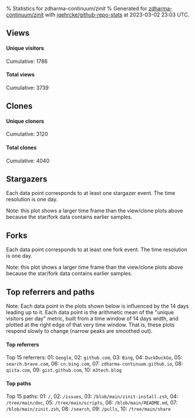 % Statistics for zdharma-continuum/zinit
% Generated for [zdharma-continuum/zinit](https://github.com/zdharma-continuum/zinit) with [jgehrcke/github-repo-stats](https://github.com/jgehrcke/github-repo-stats) at 2023-03-02 23:03 UTC.


## Views

#### Unique visitors
<div id="chart_views_unique" class="full-width-chart"></div>

Cumulative: 1786

#### Total views
<div id="chart_views_total" class="full-width-chart"></div>

Cumulative: 3739

<div class="pagebreak-for-print"> </div>

## Clones

#### Unique cloners
<div id="chart_clones_unique" class="full-width-chart"></div>

Cumulative: 3120

#### Total clones
<div id="chart_clones_total" class="full-width-chart"></div>

Cumulative: 4040



<div class="pagebreak-for-print"> </div>



## Stargazers

Each data point corresponds to at least one stargazer event.
The time resolution is one day.

<div id="chart_stargazers" class="full-width-chart"></div>


Note: this plot shows a larger time frame than the view/clone plots above because the star/fork data contains earlier samples.



## Forks

Each data point corresponds to at least one fork event.
The time resolution is one day.

<div id="chart_forks" class="full-width-chart"></div>


Note: this plot shows a larger time frame than the view/clone plots above because the star/fork data contains earlier samples.



<div class="pagebreak-for-print"> </div>



## Top referrers and paths


Note: Each data point in the plots shown below is influenced by the 14 days
leading up to it. Each data point is the arithmetic mean of the "unique
visitors per day" metric, built from a time window of 14 days width, and
plotted at the right edge of that very time window. That is, these plots
respond slowly to change (narrow peaks are smoothed out).




#### Top referrers


<div id="chart_referrers_top_n_alltime" class="full-width-chart"></div>

Top 15 referrers: 01: `Google`, 02: `github.com`, 03: `Bing`, 04: `DuckDuckGo`, 05: `search.brave.com`, 06: `cn.bing.com`, 07: `zdharma-continuum.github.io`, 08: `qiita.com`, 09: `gist.github.com`, 10: `m3tech.blog`





#### Top paths


<div id="chart_paths_top_n_alltime" class="full-width-chart"></div>

Top 15 paths: 01: `/`, 02: `/issues`, 03: `/blob/main/zinit-install.zsh`, 04: `/tree/main/doc`, 05: `/tree/main/scripts`, 06: `/blob/main/README.md`, 07: `/blob/main/zinit.zsh`, 08: `/search`, 09: `/pulls`, 10: `/tree/main/share`


<script type="text/javascript">
    vegaEmbed('#chart_views_unique', {"$schema": "https://vega.github.io/schema/vega-lite/v4.17.0.json", "config": {"arc": {"fill": "#1b1e23"}, "area": {"fill": "#1b1e23"}, "axisBottom": {"domainColor": "#a9b4c4", "gridColor": "#a9b4c4", "labelColor": "#1b1e23", "labelFont": "relative-mono-11-pitch-pro, Menlo, monospace", "tickColor": "#a9b4c4", "titleColor": "#1b1e23", "titleFont": "relative-mono-11-pitch-pro, Menlo, monospace"}, "axisLeft": {"domainColor": "#a9b4c4", "gridColor": "#a9b4c4", "labelColor": "#1b1e23", "labelFont": "relative-mono-11-pitch-pro, Menlo, monospace", "tickColor": "#a9b4c4", "titleColor": "#1b1e23", "titleFont": "relative-mono-11-pitch-pro, Menlo, monospace"}, "axisX": {"grid": false}, "axisY": {"grid": false, "labelBound": true}, "background": "#FFFFFF", "group": {"fill": "#FFFFFF"}, "header": {"fontWeight": 400, "labelFont": "relative-mono-11-pitch-pro, Menlo, monospace", "titleFont": "relative-mono-11-pitch-pro, Menlo, monospace"}, "legend": {"labelFont": "relative-mono-11-pitch-pro, Menlo, monospace", "symbolSize": 200, "symbolType": "circle", "titleFont": "relative-mono-11-pitch-pro, Menlo, monospace"}, "line": {"color": "#1b1e23", "stroke": "#1b1e23"}, "path": {"stroke": "#1b1e23"}, "point": {"color": "#1b1e23", "cursor": "pointer", "filled": true, "size": 20}, "range": {"category": ["#85a2f7", "#ea9755", "#7eb36a", "#f07071", "#bc85d9", "#e587b6", "#a9b4c4", "#d4c05e", "#64b9c4"]}, "style": {"bar": {"fill": "#1b1e23"}, "text": {"font": "relative-mono-11-pitch-pro, Menlo, monospace", "fontWeight": 400}}, "symbol": {"shape": "circle"}, "title": {"anchor": "start", "font": "relative-mono-11-pitch-pro, Menlo, monospace", "fontWeight": 400}, "trail": {"color": "#1b1e23", "stroke": "#1b1e23"}, "view": {"stroke": null}}, "data": {"name": "data-a8ecefd31994ad3146600a23b1aec96d"}, "datasets": {"data-a8ecefd31994ad3146600a23b1aec96d": [{"time": "2023-02-15T00:00:00+00:00", "views_total": 115, "views_unique": 60}, {"time": "2023-02-16T00:00:00+00:00", "views_total": 232, "views_unique": 126}, {"time": "2023-02-17T00:00:00+00:00", "views_total": 379, "views_unique": 131}, {"time": "2023-02-18T00:00:00+00:00", "views_total": 194, "views_unique": 102}, {"time": "2023-02-19T00:00:00+00:00", "views_total": 198, "views_unique": 87}, {"time": "2023-02-20T00:00:00+00:00", "views_total": 257, "views_unique": 126}, {"time": "2023-02-21T00:00:00+00:00", "views_total": 205, "views_unique": 121}, {"time": "2023-02-22T00:00:00+00:00", "views_total": 247, "views_unique": 134}, {"time": "2023-02-23T00:00:00+00:00", "views_total": 256, "views_unique": 121}, {"time": "2023-02-24T00:00:00+00:00", "views_total": 245, "views_unique": 118}, {"time": "2023-02-25T00:00:00+00:00", "views_total": 279, "views_unique": 92}, {"time": "2023-02-26T00:00:00+00:00", "views_total": 147, "views_unique": 81}, {"time": "2023-02-27T00:00:00+00:00", "views_total": 225, "views_unique": 122}, {"time": "2023-02-28T00:00:00+00:00", "views_total": 252, "views_unique": 134}, {"time": "2023-03-01T00:00:00+00:00", "views_total": 292, "views_unique": 123}, {"time": "2023-03-02T00:00:00+00:00", "views_total": 216, "views_unique": 108}]}, "encoding": {"tooltip": [{"field": "views_unique", "format": ".1f", "title": "views (u)", "type": "quantitative"}, {"field": "time", "format": "%B %e, %Y", "title": "date", "type": "temporal"}], "x": {"axis": {"labelAngle": 25}, "field": "time", "scale": {"domain": ["2023-02-15", "2023-03-02"]}, "timeUnit": "yearmonthdate", "title": "date", "type": "temporal"}, "y": {"axis": {}, "field": "views_unique", "scale": {"domain": [0, 147.4], "type": "linear", "zero": true}, "title": "unique views per day", "type": "quantitative"}}, "height": 200, "mark": {"point": true, "type": "line"}, "padding": 10, "width": "container"}, {"actions": false, "renderer": "svg"}).catch(console.error);
vegaEmbed('#chart_views_total', {"$schema": "https://vega.github.io/schema/vega-lite/v4.17.0.json", "config": {"arc": {"fill": "#1b1e23"}, "area": {"fill": "#1b1e23"}, "axisBottom": {"domainColor": "#a9b4c4", "gridColor": "#a9b4c4", "labelColor": "#1b1e23", "labelFont": "relative-mono-11-pitch-pro, Menlo, monospace", "tickColor": "#a9b4c4", "titleColor": "#1b1e23", "titleFont": "relative-mono-11-pitch-pro, Menlo, monospace"}, "axisLeft": {"domainColor": "#a9b4c4", "gridColor": "#a9b4c4", "labelColor": "#1b1e23", "labelFont": "relative-mono-11-pitch-pro, Menlo, monospace", "tickColor": "#a9b4c4", "titleColor": "#1b1e23", "titleFont": "relative-mono-11-pitch-pro, Menlo, monospace"}, "axisX": {"grid": false}, "axisY": {"grid": false, "labelBound": true}, "background": "#FFFFFF", "group": {"fill": "#FFFFFF"}, "header": {"fontWeight": 400, "labelFont": "relative-mono-11-pitch-pro, Menlo, monospace", "titleFont": "relative-mono-11-pitch-pro, Menlo, monospace"}, "legend": {"labelFont": "relative-mono-11-pitch-pro, Menlo, monospace", "symbolSize": 200, "symbolType": "circle", "titleFont": "relative-mono-11-pitch-pro, Menlo, monospace"}, "line": {"color": "#1b1e23", "stroke": "#1b1e23"}, "path": {"stroke": "#1b1e23"}, "point": {"color": "#1b1e23", "cursor": "pointer", "filled": true, "size": 20}, "range": {"category": ["#85a2f7", "#ea9755", "#7eb36a", "#f07071", "#bc85d9", "#e587b6", "#a9b4c4", "#d4c05e", "#64b9c4"]}, "style": {"bar": {"fill": "#1b1e23"}, "text": {"font": "relative-mono-11-pitch-pro, Menlo, monospace", "fontWeight": 400}}, "symbol": {"shape": "circle"}, "title": {"anchor": "start", "font": "relative-mono-11-pitch-pro, Menlo, monospace", "fontWeight": 400}, "trail": {"color": "#1b1e23", "stroke": "#1b1e23"}, "view": {"stroke": null}}, "data": {"name": "data-a8ecefd31994ad3146600a23b1aec96d"}, "datasets": {"data-a8ecefd31994ad3146600a23b1aec96d": [{"time": "2023-02-15T00:00:00+00:00", "views_total": 115, "views_unique": 60}, {"time": "2023-02-16T00:00:00+00:00", "views_total": 232, "views_unique": 126}, {"time": "2023-02-17T00:00:00+00:00", "views_total": 379, "views_unique": 131}, {"time": "2023-02-18T00:00:00+00:00", "views_total": 194, "views_unique": 102}, {"time": "2023-02-19T00:00:00+00:00", "views_total": 198, "views_unique": 87}, {"time": "2023-02-20T00:00:00+00:00", "views_total": 257, "views_unique": 126}, {"time": "2023-02-21T00:00:00+00:00", "views_total": 205, "views_unique": 121}, {"time": "2023-02-22T00:00:00+00:00", "views_total": 247, "views_unique": 134}, {"time": "2023-02-23T00:00:00+00:00", "views_total": 256, "views_unique": 121}, {"time": "2023-02-24T00:00:00+00:00", "views_total": 245, "views_unique": 118}, {"time": "2023-02-25T00:00:00+00:00", "views_total": 279, "views_unique": 92}, {"time": "2023-02-26T00:00:00+00:00", "views_total": 147, "views_unique": 81}, {"time": "2023-02-27T00:00:00+00:00", "views_total": 225, "views_unique": 122}, {"time": "2023-02-28T00:00:00+00:00", "views_total": 252, "views_unique": 134}, {"time": "2023-03-01T00:00:00+00:00", "views_total": 292, "views_unique": 123}, {"time": "2023-03-02T00:00:00+00:00", "views_total": 216, "views_unique": 108}]}, "encoding": {"tooltip": [{"field": "views_total", "format": ".1f", "title": "views (t)", "type": "quantitative"}, {"field": "time", "format": "%B %e, %Y", "title": "date", "type": "temporal"}], "x": {"axis": {"labelAngle": 25}, "field": "time", "scale": {"domain": ["2023-02-15", "2023-03-02"]}, "timeUnit": "yearmonthdate", "title": "date", "type": "temporal"}, "y": {"axis": {"values": [1, 10, 50, 100, 500, 1000, 5000, 10000]}, "field": "views_total", "scale": {"domain": [0, 416.90000000000003], "type": "symlog", "zero": true}, "title": "total views per day", "type": "quantitative"}}, "height": 200, "mark": {"point": true, "type": "line"}, "padding": 10, "width": "container"}, {"actions": false, "renderer": "svg"}).catch(console.error);
vegaEmbed('#chart_clones_unique', {"$schema": "https://vega.github.io/schema/vega-lite/v4.17.0.json", "config": {"arc": {"fill": "#1b1e23"}, "area": {"fill": "#1b1e23"}, "axisBottom": {"domainColor": "#a9b4c4", "gridColor": "#a9b4c4", "labelColor": "#1b1e23", "labelFont": "relative-mono-11-pitch-pro, Menlo, monospace", "tickColor": "#a9b4c4", "titleColor": "#1b1e23", "titleFont": "relative-mono-11-pitch-pro, Menlo, monospace"}, "axisLeft": {"domainColor": "#a9b4c4", "gridColor": "#a9b4c4", "labelColor": "#1b1e23", "labelFont": "relative-mono-11-pitch-pro, Menlo, monospace", "tickColor": "#a9b4c4", "titleColor": "#1b1e23", "titleFont": "relative-mono-11-pitch-pro, Menlo, monospace"}, "axisX": {"grid": false}, "axisY": {"grid": false, "labelBound": true}, "background": "#FFFFFF", "group": {"fill": "#FFFFFF"}, "header": {"fontWeight": 400, "labelFont": "relative-mono-11-pitch-pro, Menlo, monospace", "titleFont": "relative-mono-11-pitch-pro, Menlo, monospace"}, "legend": {"labelFont": "relative-mono-11-pitch-pro, Menlo, monospace", "symbolSize": 200, "symbolType": "circle", "titleFont": "relative-mono-11-pitch-pro, Menlo, monospace"}, "line": {"color": "#1b1e23", "stroke": "#1b1e23"}, "path": {"stroke": "#1b1e23"}, "point": {"color": "#1b1e23", "cursor": "pointer", "filled": true, "size": 20}, "range": {"category": ["#85a2f7", "#ea9755", "#7eb36a", "#f07071", "#bc85d9", "#e587b6", "#a9b4c4", "#d4c05e", "#64b9c4"]}, "style": {"bar": {"fill": "#1b1e23"}, "text": {"font": "relative-mono-11-pitch-pro, Menlo, monospace", "fontWeight": 400}}, "symbol": {"shape": "circle"}, "title": {"anchor": "start", "font": "relative-mono-11-pitch-pro, Menlo, monospace", "fontWeight": 400}, "trail": {"color": "#1b1e23", "stroke": "#1b1e23"}, "view": {"stroke": null}}, "data": {"name": "data-68a6728a3370a34645eee5c9de4f8ce3"}, "datasets": {"data-68a6728a3370a34645eee5c9de4f8ce3": [{"clones_total": 156, "clones_unique": 124, "time": "2023-02-15T00:00:00+00:00"}, {"clones_total": 235, "clones_unique": 191, "time": "2023-02-16T00:00:00+00:00"}, {"clones_total": 316, "clones_unique": 232, "time": "2023-02-17T00:00:00+00:00"}, {"clones_total": 255, "clones_unique": 190, "time": "2023-02-18T00:00:00+00:00"}, {"clones_total": 201, "clones_unique": 157, "time": "2023-02-19T00:00:00+00:00"}, {"clones_total": 324, "clones_unique": 217, "time": "2023-02-20T00:00:00+00:00"}, {"clones_total": 252, "clones_unique": 203, "time": "2023-02-21T00:00:00+00:00"}, {"clones_total": 304, "clones_unique": 238, "time": "2023-02-22T00:00:00+00:00"}, {"clones_total": 269, "clones_unique": 213, "time": "2023-02-23T00:00:00+00:00"}, {"clones_total": 242, "clones_unique": 194, "time": "2023-02-24T00:00:00+00:00"}, {"clones_total": 270, "clones_unique": 193, "time": "2023-02-25T00:00:00+00:00"}, {"clones_total": 220, "clones_unique": 148, "time": "2023-02-26T00:00:00+00:00"}, {"clones_total": 247, "clones_unique": 203, "time": "2023-02-27T00:00:00+00:00"}, {"clones_total": 231, "clones_unique": 198, "time": "2023-02-28T00:00:00+00:00"}, {"clones_total": 271, "clones_unique": 220, "time": "2023-03-01T00:00:00+00:00"}, {"clones_total": 247, "clones_unique": 199, "time": "2023-03-02T00:00:00+00:00"}]}, "encoding": {"tooltip": [{"field": "clones_unique", "format": ".1f", "title": "clones (u)", "type": "quantitative"}, {"field": "time", "format": "%B %e, %Y", "title": "date", "type": "temporal"}], "x": {"axis": {"labelAngle": 25}, "field": "time", "scale": {"domain": ["2023-02-15", "2023-03-02"]}, "timeUnit": "yearmonthdate", "title": "date", "type": "temporal"}, "y": {"axis": {"values": [1, 10, 50, 100, 500, 1000, 5000, 10000]}, "field": "clones_unique", "scale": {"domain": [0, 261.8], "type": "symlog", "zero": true}, "title": "unique clones per day", "type": "quantitative"}}, "height": 200, "mark": {"point": true, "type": "line"}, "padding": 10, "width": "container"}, {"actions": false, "renderer": "svg"}).catch(console.error);
vegaEmbed('#chart_clones_total', {"$schema": "https://vega.github.io/schema/vega-lite/v4.17.0.json", "config": {"arc": {"fill": "#1b1e23"}, "area": {"fill": "#1b1e23"}, "axisBottom": {"domainColor": "#a9b4c4", "gridColor": "#a9b4c4", "labelColor": "#1b1e23", "labelFont": "relative-mono-11-pitch-pro, Menlo, monospace", "tickColor": "#a9b4c4", "titleColor": "#1b1e23", "titleFont": "relative-mono-11-pitch-pro, Menlo, monospace"}, "axisLeft": {"domainColor": "#a9b4c4", "gridColor": "#a9b4c4", "labelColor": "#1b1e23", "labelFont": "relative-mono-11-pitch-pro, Menlo, monospace", "tickColor": "#a9b4c4", "titleColor": "#1b1e23", "titleFont": "relative-mono-11-pitch-pro, Menlo, monospace"}, "axisX": {"grid": false}, "axisY": {"grid": false, "labelBound": true}, "background": "#FFFFFF", "group": {"fill": "#FFFFFF"}, "header": {"fontWeight": 400, "labelFont": "relative-mono-11-pitch-pro, Menlo, monospace", "titleFont": "relative-mono-11-pitch-pro, Menlo, monospace"}, "legend": {"labelFont": "relative-mono-11-pitch-pro, Menlo, monospace", "symbolSize": 200, "symbolType": "circle", "titleFont": "relative-mono-11-pitch-pro, Menlo, monospace"}, "line": {"color": "#1b1e23", "stroke": "#1b1e23"}, "path": {"stroke": "#1b1e23"}, "point": {"color": "#1b1e23", "cursor": "pointer", "filled": true, "size": 20}, "range": {"category": ["#85a2f7", "#ea9755", "#7eb36a", "#f07071", "#bc85d9", "#e587b6", "#a9b4c4", "#d4c05e", "#64b9c4"]}, "style": {"bar": {"fill": "#1b1e23"}, "text": {"font": "relative-mono-11-pitch-pro, Menlo, monospace", "fontWeight": 400}}, "symbol": {"shape": "circle"}, "title": {"anchor": "start", "font": "relative-mono-11-pitch-pro, Menlo, monospace", "fontWeight": 400}, "trail": {"color": "#1b1e23", "stroke": "#1b1e23"}, "view": {"stroke": null}}, "data": {"name": "data-68a6728a3370a34645eee5c9de4f8ce3"}, "datasets": {"data-68a6728a3370a34645eee5c9de4f8ce3": [{"clones_total": 156, "clones_unique": 124, "time": "2023-02-15T00:00:00+00:00"}, {"clones_total": 235, "clones_unique": 191, "time": "2023-02-16T00:00:00+00:00"}, {"clones_total": 316, "clones_unique": 232, "time": "2023-02-17T00:00:00+00:00"}, {"clones_total": 255, "clones_unique": 190, "time": "2023-02-18T00:00:00+00:00"}, {"clones_total": 201, "clones_unique": 157, "time": "2023-02-19T00:00:00+00:00"}, {"clones_total": 324, "clones_unique": 217, "time": "2023-02-20T00:00:00+00:00"}, {"clones_total": 252, "clones_unique": 203, "time": "2023-02-21T00:00:00+00:00"}, {"clones_total": 304, "clones_unique": 238, "time": "2023-02-22T00:00:00+00:00"}, {"clones_total": 269, "clones_unique": 213, "time": "2023-02-23T00:00:00+00:00"}, {"clones_total": 242, "clones_unique": 194, "time": "2023-02-24T00:00:00+00:00"}, {"clones_total": 270, "clones_unique": 193, "time": "2023-02-25T00:00:00+00:00"}, {"clones_total": 220, "clones_unique": 148, "time": "2023-02-26T00:00:00+00:00"}, {"clones_total": 247, "clones_unique": 203, "time": "2023-02-27T00:00:00+00:00"}, {"clones_total": 231, "clones_unique": 198, "time": "2023-02-28T00:00:00+00:00"}, {"clones_total": 271, "clones_unique": 220, "time": "2023-03-01T00:00:00+00:00"}, {"clones_total": 247, "clones_unique": 199, "time": "2023-03-02T00:00:00+00:00"}]}, "encoding": {"tooltip": [{"field": "clones_total", "format": ".1f", "title": "clones (t)", "type": "quantitative"}, {"field": "time", "format": "%B %e, %Y", "title": "date", "type": "temporal"}], "x": {"axis": {"labelAngle": 25}, "field": "time", "scale": {"domain": ["2023-02-15", "2023-03-02"]}, "timeUnit": "yearmonthdate", "title": "date", "type": "temporal"}, "y": {"axis": {"values": [1, 10, 50, 100, 500, 1000, 5000, 10000]}, "field": "clones_total", "scale": {"domain": [0, 356.40000000000003], "type": "symlog", "zero": true}, "title": "total clones per day", "type": "quantitative"}}, "height": 200, "mark": {"point": true, "type": "line"}, "padding": 10, "width": "container"}, {"actions": false, "renderer": "svg"}).catch(console.error);
vegaEmbed('#chart_stargazers', {"$schema": "https://vega.github.io/schema/vega-lite/v4.17.0.json", "config": {"arc": {"fill": "#1b1e23"}, "area": {"fill": "#1b1e23"}, "axisBottom": {"domainColor": "#a9b4c4", "gridColor": "#a9b4c4", "labelColor": "#1b1e23", "labelFont": "relative-mono-11-pitch-pro, Menlo, monospace", "tickColor": "#a9b4c4", "titleColor": "#1b1e23", "titleFont": "relative-mono-11-pitch-pro, Menlo, monospace"}, "axisLeft": {"domainColor": "#a9b4c4", "gridColor": "#a9b4c4", "labelColor": "#1b1e23", "labelFont": "relative-mono-11-pitch-pro, Menlo, monospace", "tickColor": "#a9b4c4", "titleColor": "#1b1e23", "titleFont": "relative-mono-11-pitch-pro, Menlo, monospace"}, "axisX": {"grid": false}, "axisY": {"grid": false}, "background": "#FFFFFF", "group": {"fill": "#FFFFFF"}, "header": {"fontWeight": 400, "labelFont": "relative-mono-11-pitch-pro, Menlo, monospace", "titleFont": "relative-mono-11-pitch-pro, Menlo, monospace"}, "legend": {"labelFont": "relative-mono-11-pitch-pro, Menlo, monospace", "symbolSize": 200, "symbolType": "circle", "titleFont": "relative-mono-11-pitch-pro, Menlo, monospace"}, "line": {"color": "#1b1e23", "stroke": "#1b1e23"}, "path": {"stroke": "#1b1e23"}, "point": {"color": "#1b1e23", "cursor": "pointer", "filled": true, "size": 50}, "range": {"category": ["#85a2f7", "#ea9755", "#7eb36a", "#f07071", "#bc85d9", "#e587b6", "#a9b4c4", "#d4c05e", "#64b9c4"]}, "style": {"bar": {"fill": "#1b1e23"}, "text": {"font": "relative-mono-11-pitch-pro, Menlo, monospace", "fontWeight": 400}}, "symbol": {"shape": "circle"}, "title": {"anchor": "start", "font": "relative-mono-11-pitch-pro, Menlo, monospace", "fontWeight": 400}, "trail": {"color": "#1b1e23", "stroke": "#1b1e23"}, "view": {"stroke": null}}, "data": {"name": "data-9710f03718bcc48c9a1dd1e12486f4d4"}, "datasets": {"data-9710f03718bcc48c9a1dd1e12486f4d4": [{"stars_cumulative": 124, "time": "2021-10-30T00:00:00+00:00"}, {"stars_cumulative": 176, "time": "2021-11-03T21:00:00+00:00"}, {"stars_cumulative": 243, "time": "2021-11-08T18:00:00+00:00"}, {"stars_cumulative": 286, "time": "2021-11-13T15:00:00+00:00"}, {"stars_cumulative": 314, "time": "2021-11-18T12:00:00+00:00"}, {"stars_cumulative": 336, "time": "2021-11-23T09:00:00+00:00"}, {"stars_cumulative": 377, "time": "2021-11-28T06:00:00+00:00"}, {"stars_cumulative": 420, "time": "2021-12-03T03:00:00+00:00"}, {"stars_cumulative": 447, "time": "2021-12-08T00:00:00+00:00"}, {"stars_cumulative": 471, "time": "2021-12-12T21:00:00+00:00"}, {"stars_cumulative": 488, "time": "2021-12-17T18:00:00+00:00"}, {"stars_cumulative": 505, "time": "2021-12-22T15:00:00+00:00"}, {"stars_cumulative": 527, "time": "2021-12-27T12:00:00+00:00"}, {"stars_cumulative": 561, "time": "2022-01-01T09:00:00+00:00"}, {"stars_cumulative": 582, "time": "2022-01-06T06:00:00+00:00"}, {"stars_cumulative": 604, "time": "2022-01-11T03:00:00+00:00"}, {"stars_cumulative": 624, "time": "2022-01-16T00:00:00+00:00"}, {"stars_cumulative": 644, "time": "2022-01-20T21:00:00+00:00"}, {"stars_cumulative": 660, "time": "2022-01-25T18:00:00+00:00"}, {"stars_cumulative": 676, "time": "2022-01-30T15:00:00+00:00"}, {"stars_cumulative": 689, "time": "2022-02-04T12:00:00+00:00"}, {"stars_cumulative": 709, "time": "2022-02-09T09:00:00+00:00"}, {"stars_cumulative": 727, "time": "2022-02-14T06:00:00+00:00"}, {"stars_cumulative": 741, "time": "2022-02-19T03:00:00+00:00"}, {"stars_cumulative": 758, "time": "2022-02-24T00:00:00+00:00"}, {"stars_cumulative": 775, "time": "2022-02-28T21:00:00+00:00"}, {"stars_cumulative": 789, "time": "2022-03-05T18:00:00+00:00"}, {"stars_cumulative": 801, "time": "2022-03-10T15:00:00+00:00"}, {"stars_cumulative": 819, "time": "2022-03-15T12:00:00+00:00"}, {"stars_cumulative": 829, "time": "2022-03-20T09:00:00+00:00"}, {"stars_cumulative": 835, "time": "2022-03-25T06:00:00+00:00"}, {"stars_cumulative": 854, "time": "2022-03-30T03:00:00+00:00"}, {"stars_cumulative": 873, "time": "2022-04-04T00:00:00+00:00"}, {"stars_cumulative": 888, "time": "2022-04-08T21:00:00+00:00"}, {"stars_cumulative": 906, "time": "2022-04-13T18:00:00+00:00"}, {"stars_cumulative": 918, "time": "2022-04-18T15:00:00+00:00"}, {"stars_cumulative": 931, "time": "2022-04-23T12:00:00+00:00"}, {"stars_cumulative": 959, "time": "2022-04-28T09:00:00+00:00"}, {"stars_cumulative": 971, "time": "2022-05-03T06:00:00+00:00"}, {"stars_cumulative": 986, "time": "2022-05-08T03:00:00+00:00"}, {"stars_cumulative": 996, "time": "2022-05-13T00:00:00+00:00"}, {"stars_cumulative": 1016, "time": "2022-05-17T21:00:00+00:00"}, {"stars_cumulative": 1026, "time": "2022-05-22T18:00:00+00:00"}, {"stars_cumulative": 1040, "time": "2022-05-27T15:00:00+00:00"}, {"stars_cumulative": 1049, "time": "2022-06-01T12:00:00+00:00"}, {"stars_cumulative": 1060, "time": "2022-06-06T09:00:00+00:00"}, {"stars_cumulative": 1073, "time": "2022-06-11T06:00:00+00:00"}, {"stars_cumulative": 1083, "time": "2022-06-16T03:00:00+00:00"}, {"stars_cumulative": 1091, "time": "2022-06-21T00:00:00+00:00"}, {"stars_cumulative": 1112, "time": "2022-06-25T21:00:00+00:00"}, {"stars_cumulative": 1122, "time": "2022-06-30T18:00:00+00:00"}, {"stars_cumulative": 1137, "time": "2022-07-05T15:00:00+00:00"}, {"stars_cumulative": 1149, "time": "2022-07-10T12:00:00+00:00"}, {"stars_cumulative": 1161, "time": "2022-07-15T09:00:00+00:00"}, {"stars_cumulative": 1173, "time": "2022-07-20T06:00:00+00:00"}, {"stars_cumulative": 1190, "time": "2022-07-25T03:00:00+00:00"}, {"stars_cumulative": 1199, "time": "2022-07-30T00:00:00+00:00"}, {"stars_cumulative": 1206, "time": "2022-08-03T21:00:00+00:00"}, {"stars_cumulative": 1223, "time": "2022-08-08T18:00:00+00:00"}, {"stars_cumulative": 1231, "time": "2022-08-13T15:00:00+00:00"}, {"stars_cumulative": 1239, "time": "2022-08-18T12:00:00+00:00"}, {"stars_cumulative": 1248, "time": "2022-08-23T09:00:00+00:00"}, {"stars_cumulative": 1265, "time": "2022-08-28T06:00:00+00:00"}, {"stars_cumulative": 1277, "time": "2022-09-02T03:00:00+00:00"}, {"stars_cumulative": 1286, "time": "2022-09-07T00:00:00+00:00"}, {"stars_cumulative": 1291, "time": "2022-09-11T21:00:00+00:00"}, {"stars_cumulative": 1306, "time": "2022-09-16T18:00:00+00:00"}, {"stars_cumulative": 1315, "time": "2022-09-21T15:00:00+00:00"}, {"stars_cumulative": 1332, "time": "2022-09-26T12:00:00+00:00"}, {"stars_cumulative": 1340, "time": "2022-10-01T09:00:00+00:00"}, {"stars_cumulative": 1348, "time": "2022-10-06T06:00:00+00:00"}, {"stars_cumulative": 1361, "time": "2022-10-11T03:00:00+00:00"}, {"stars_cumulative": 1374, "time": "2022-10-16T00:00:00+00:00"}, {"stars_cumulative": 1380, "time": "2022-10-20T21:00:00+00:00"}, {"stars_cumulative": 1389, "time": "2022-10-25T18:00:00+00:00"}, {"stars_cumulative": 1400, "time": "2022-10-30T15:00:00+00:00"}, {"stars_cumulative": 1419, "time": "2022-11-04T12:00:00+00:00"}, {"stars_cumulative": 1435, "time": "2022-11-09T09:00:00+00:00"}, {"stars_cumulative": 1447, "time": "2022-11-14T06:00:00+00:00"}, {"stars_cumulative": 1460, "time": "2022-11-19T03:00:00+00:00"}, {"stars_cumulative": 1469, "time": "2022-11-24T00:00:00+00:00"}, {"stars_cumulative": 1476, "time": "2022-11-28T21:00:00+00:00"}, {"stars_cumulative": 1492, "time": "2022-12-03T18:00:00+00:00"}, {"stars_cumulative": 1508, "time": "2022-12-08T15:00:00+00:00"}, {"stars_cumulative": 1516, "time": "2022-12-13T12:00:00+00:00"}, {"stars_cumulative": 1527, "time": "2022-12-18T09:00:00+00:00"}, {"stars_cumulative": 1535, "time": "2022-12-23T06:00:00+00:00"}, {"stars_cumulative": 1543, "time": "2022-12-28T03:00:00+00:00"}, {"stars_cumulative": 1554, "time": "2023-01-02T00:00:00+00:00"}, {"stars_cumulative": 1565, "time": "2023-01-06T21:00:00+00:00"}, {"stars_cumulative": 1578, "time": "2023-01-11T18:00:00+00:00"}, {"stars_cumulative": 1587, "time": "2023-01-16T15:00:00+00:00"}, {"stars_cumulative": 1593, "time": "2023-01-21T12:00:00+00:00"}, {"stars_cumulative": 1603, "time": "2023-01-26T09:00:00+00:00"}, {"stars_cumulative": 1613, "time": "2023-01-31T06:00:00+00:00"}, {"stars_cumulative": 1624, "time": "2023-02-05T03:00:00+00:00"}, {"stars_cumulative": 1632, "time": "2023-02-10T00:00:00+00:00"}, {"stars_cumulative": 1643, "time": "2023-02-14T21:00:00+00:00"}, {"stars_cumulative": 1653, "time": "2023-02-19T18:00:00+00:00"}, {"stars_cumulative": 1668, "time": "2023-02-24T15:00:00+00:00"}, {"stars_cumulative": 1671, "time": "2023-03-01T12:00:00+00:00"}]}, "encoding": {"tooltip": [{"field": "stars_cumulative", "format": "d", "title": "stars", "type": "quantitative"}, {"field": "time", "format": "%B %e, %Y", "title": "date", "type": "temporal"}], "x": {"axis": {"labelAngle": 25}, "field": "time", "scale": {"domain": ["2021-10-30", "2023-03-02"]}, "timeUnit": "yearmonthdate", "title": "date", "type": "temporal"}, "y": {"field": "stars_cumulative", "scale": {"domain": [0, 1838.1000000000001], "zero": true}, "title": "stargazer count (cumulative)", "type": "quantitative"}}, "height": 300, "mark": {"point": true, "type": "line"}, "padding": 10, "width": "container"}, {"actions": false, "renderer": "svg"}).catch(console.error);
vegaEmbed('#chart_forks', {"$schema": "https://vega.github.io/schema/vega-lite/v4.17.0.json", "config": {"arc": {"fill": "#1b1e23"}, "area": {"fill": "#1b1e23"}, "axisBottom": {"domainColor": "#a9b4c4", "gridColor": "#a9b4c4", "labelColor": "#1b1e23", "labelFont": "relative-mono-11-pitch-pro, Menlo, monospace", "tickColor": "#a9b4c4", "titleColor": "#1b1e23", "titleFont": "relative-mono-11-pitch-pro, Menlo, monospace"}, "axisLeft": {"domainColor": "#a9b4c4", "gridColor": "#a9b4c4", "labelColor": "#1b1e23", "labelFont": "relative-mono-11-pitch-pro, Menlo, monospace", "tickColor": "#a9b4c4", "titleColor": "#1b1e23", "titleFont": "relative-mono-11-pitch-pro, Menlo, monospace"}, "axisX": {"grid": false}, "axisY": {"grid": false}, "background": "#FFFFFF", "group": {"fill": "#FFFFFF"}, "header": {"fontWeight": 400, "labelFont": "relative-mono-11-pitch-pro, Menlo, monospace", "titleFont": "relative-mono-11-pitch-pro, Menlo, monospace"}, "legend": {"labelFont": "relative-mono-11-pitch-pro, Menlo, monospace", "symbolSize": 200, "symbolType": "circle", "titleFont": "relative-mono-11-pitch-pro, Menlo, monospace"}, "line": {"color": "#1b1e23", "stroke": "#1b1e23"}, "path": {"stroke": "#1b1e23"}, "point": {"color": "#1b1e23", "cursor": "pointer", "filled": true, "size": 50}, "range": {"category": ["#85a2f7", "#ea9755", "#7eb36a", "#f07071", "#bc85d9", "#e587b6", "#a9b4c4", "#d4c05e", "#64b9c4"]}, "style": {"bar": {"fill": "#1b1e23"}, "text": {"font": "relative-mono-11-pitch-pro, Menlo, monospace", "fontWeight": 400}}, "symbol": {"shape": "circle"}, "title": {"anchor": "start", "font": "relative-mono-11-pitch-pro, Menlo, monospace", "fontWeight": 400}, "trail": {"color": "#1b1e23", "stroke": "#1b1e23"}, "view": {"stroke": null}}, "data": {"name": "data-73d389c3400623e2d7c85ce4233028ca"}, "datasets": {"data-73d389c3400623e2d7c85ce4233028ca": [{"forks_cumulative": 25.0, "time": "2021-10-30T00:00:00+00:00"}, {"forks_cumulative": 33.0, "time": "2021-11-03T21:00:00+00:00"}, {"forks_cumulative": 36.0, "time": "2021-11-08T18:00:00+00:00"}, {"forks_cumulative": 38.0, "time": "2021-11-13T15:00:00+00:00"}, {"forks_cumulative": 43.0, "time": "2021-11-18T12:00:00+00:00"}, {"forks_cumulative": 44.0, "time": "2021-11-23T09:00:00+00:00"}, {"forks_cumulative": 47.0, "time": "2021-11-28T06:00:00+00:00"}, {"forks_cumulative": 49.0, "time": "2021-12-03T03:00:00+00:00"}, {"forks_cumulative": 51.0, "time": "2021-12-12T21:00:00+00:00"}, {"forks_cumulative": 55.0, "time": "2021-12-17T18:00:00+00:00"}, {"forks_cumulative": 57.0, "time": "2021-12-22T15:00:00+00:00"}, {"forks_cumulative": 58.0, "time": "2021-12-27T12:00:00+00:00"}, {"forks_cumulative": 60.0, "time": "2022-01-06T06:00:00+00:00"}, {"forks_cumulative": 62.0, "time": "2022-01-11T03:00:00+00:00"}, {"forks_cumulative": 63.0, "time": "2022-01-16T00:00:00+00:00"}, {"forks_cumulative": 64.0, "time": "2022-01-25T18:00:00+00:00"}, {"forks_cumulative": 65.0, "time": "2022-01-30T15:00:00+00:00"}, {"forks_cumulative": 66.0, "time": "2022-02-04T12:00:00+00:00"}, {"forks_cumulative": 67.0, "time": "2022-02-09T09:00:00+00:00"}, {"forks_cumulative": 68.0, "time": "2022-02-14T06:00:00+00:00"}, {"forks_cumulative": 69.0, "time": "2022-02-19T03:00:00+00:00"}, {"forks_cumulative": 71.0, "time": "2022-02-24T00:00:00+00:00"}, {"forks_cumulative": 73.0, "time": "2022-02-28T21:00:00+00:00"}, {"forks_cumulative": 74.0, "time": "2022-03-10T15:00:00+00:00"}, {"forks_cumulative": 76.0, "time": "2022-03-20T09:00:00+00:00"}, {"forks_cumulative": 77.0, "time": "2022-03-25T06:00:00+00:00"}, {"forks_cumulative": 78.0, "time": "2022-03-30T03:00:00+00:00"}, {"forks_cumulative": 79.0, "time": "2022-04-04T00:00:00+00:00"}, {"forks_cumulative": 80.0, "time": "2022-04-08T21:00:00+00:00"}, {"forks_cumulative": 82.0, "time": "2022-04-13T18:00:00+00:00"}, {"forks_cumulative": 84.0, "time": "2022-04-23T12:00:00+00:00"}, {"forks_cumulative": 85.0, "time": "2022-04-28T09:00:00+00:00"}, {"forks_cumulative": 86.0, "time": "2022-05-03T06:00:00+00:00"}, {"forks_cumulative": 87.0, "time": "2022-05-17T21:00:00+00:00"}, {"forks_cumulative": 88.0, "time": "2022-05-22T18:00:00+00:00"}, {"forks_cumulative": 89.0, "time": "2022-06-11T06:00:00+00:00"}, {"forks_cumulative": 90.0, "time": "2022-06-21T00:00:00+00:00"}, {"forks_cumulative": 91.0, "time": "2022-06-30T18:00:00+00:00"}, {"forks_cumulative": 92.0, "time": "2022-07-05T15:00:00+00:00"}, {"forks_cumulative": 93.0, "time": "2022-08-23T09:00:00+00:00"}, {"forks_cumulative": 94.0, "time": "2022-09-07T00:00:00+00:00"}, {"forks_cumulative": 95.0, "time": "2022-09-11T21:00:00+00:00"}, {"forks_cumulative": 96.0, "time": "2022-09-21T15:00:00+00:00"}, {"forks_cumulative": 97.0, "time": "2022-10-06T06:00:00+00:00"}, {"forks_cumulative": 99.0, "time": "2022-10-16T00:00:00+00:00"}, {"forks_cumulative": 100.0, "time": "2022-10-20T21:00:00+00:00"}, {"forks_cumulative": 101.0, "time": "2022-10-30T15:00:00+00:00"}, {"forks_cumulative": 102.0, "time": "2022-12-08T15:00:00+00:00"}, {"forks_cumulative": 104.0, "time": "2022-12-23T06:00:00+00:00"}, {"forks_cumulative": 106.0, "time": "2023-01-02T00:00:00+00:00"}, {"forks_cumulative": 107.0, "time": "2023-01-06T21:00:00+00:00"}, {"forks_cumulative": 109.0, "time": "2023-01-31T06:00:00+00:00"}, {"forks_cumulative": 110.0, "time": "2023-02-19T18:00:00+00:00"}, {"forks_cumulative": 111.0, "time": "2023-03-01T12:00:00+00:00"}]}, "encoding": {"tooltip": [{"field": "forks_cumulative", "format": "d", "title": "forks", "type": "quantitative"}, {"field": "time", "format": "%B %e, %Y", "title": "date", "type": "temporal"}], "x": {"axis": {"labelAngle": 25}, "field": "time", "scale": {"domain": ["2021-10-30", "2023-03-02"]}, "timeUnit": "yearmonthdate", "title": "date", "type": "temporal"}, "y": {"field": "forks_cumulative", "scale": {"domain": [0, 122.10000000000001], "zero": true}, "title": "fork count (cumulative)", "type": "quantitative"}}, "height": 300, "mark": {"point": true, "type": "line"}, "padding": 10, "width": "container"}, {"actions": false, "renderer": "svg"}).catch(console.error);
vegaEmbed('#chart_referrers_top_n_alltime', {"$schema": "https://vega.github.io/schema/vega-lite/v4.17.0.json", "config": {"arc": {"fill": "#1b1e23"}, "area": {"fill": "#1b1e23"}, "axisBottom": {"domainColor": "#a9b4c4", "gridColor": "#a9b4c4", "labelColor": "#1b1e23", "labelFont": "relative-mono-11-pitch-pro, Menlo, monospace", "tickColor": "#a9b4c4", "titleColor": "#1b1e23", "titleFont": "relative-mono-11-pitch-pro, Menlo, monospace"}, "axisLeft": {"domainColor": "#a9b4c4", "gridColor": "#a9b4c4", "labelColor": "#1b1e23", "labelFont": "relative-mono-11-pitch-pro, Menlo, monospace", "tickColor": "#a9b4c4", "titleColor": "#1b1e23", "titleFont": "relative-mono-11-pitch-pro, Menlo, monospace"}, "axisX": {"grid": false}, "axisY": {"grid": false}, "background": "#FFFFFF", "group": {"fill": "#FFFFFF"}, "header": {"fontWeight": 400, "labelFont": "relative-mono-11-pitch-pro, Menlo, monospace", "titleFont": "relative-mono-11-pitch-pro, Menlo, monospace"}, "legend": {"labelFont": "relative-mono-11-pitch-pro, Menlo, monospace", "symbolSize": 200, "symbolType": "circle", "titleFont": "relative-mono-11-pitch-pro, Menlo, monospace"}, "line": {"color": "#1b1e23", "stroke": "#1b1e23"}, "path": {"stroke": "#1b1e23"}, "point": {"color": "#1b1e23", "cursor": "pointer", "filled": true, "size": 30}, "range": {"category": ["#85a2f7", "#ea9755", "#7eb36a", "#f07071", "#bc85d9", "#e587b6", "#a9b4c4", "#d4c05e", "#64b9c4"]}, "style": {"bar": {"fill": "#1b1e23"}, "text": {"font": "relative-mono-11-pitch-pro, Menlo, monospace", "fontWeight": 400}}, "symbol": {"shape": "circle"}, "title": {"anchor": "start", "font": "relative-mono-11-pitch-pro, Menlo, monospace", "fontWeight": 400}, "trail": {"color": "#1b1e23", "stroke": "#1b1e23"}, "view": {"stroke": null}}, "data": {"name": "data-bfca36fce41e22bf1ae165f50ac491d8"}, "datasets": {"data-bfca36fce41e22bf1ae165f50ac491d8": [{"referrer": "Google", "time": "2023-03-01T00:00:00+00:00", "views_unique": 829, "views_unique_norm": 59.214285714285715}, {"referrer": "Google", "time": "2023-03-02T00:00:00+00:00", "views_unique": 842, "views_unique_norm": 60.142857142857146}, {"referrer": "github.com", "time": "2023-03-01T00:00:00+00:00", "views_unique": 154, "views_unique_norm": 11.0}, {"referrer": "github.com", "time": "2023-03-02T00:00:00+00:00", "views_unique": 157, "views_unique_norm": 11.214285714285714}, {"referrer": "Bing", "time": "2023-03-01T00:00:00+00:00", "views_unique": 39, "views_unique_norm": 2.7857142857142856}, {"referrer": "Bing", "time": "2023-03-02T00:00:00+00:00", "views_unique": 43, "views_unique_norm": 3.0714285714285716}, {"referrer": "DuckDuckGo", "time": "2023-03-01T00:00:00+00:00", "views_unique": 29, "views_unique_norm": 2.0714285714285716}, {"referrer": "DuckDuckGo", "time": "2023-03-02T00:00:00+00:00", "views_unique": 28, "views_unique_norm": 2.0}, {"referrer": "search.brave.com", "time": "2023-03-01T00:00:00+00:00", "views_unique": 19, "views_unique_norm": 1.3571428571428572}, {"referrer": "search.brave.com", "time": "2023-03-02T00:00:00+00:00", "views_unique": 16, "views_unique_norm": 1.1428571428571428}, {"referrer": "cn.bing.com", "time": "2023-03-01T00:00:00+00:00", "views_unique": 12, "views_unique_norm": 0.8571428571428571}, {"referrer": "cn.bing.com", "time": "2023-03-02T00:00:00+00:00", "views_unique": 13, "views_unique_norm": 0.9285714285714286}, {"referrer": "zdharma-continuum.github.io", "time": "2023-03-01T00:00:00+00:00", "views_unique": 12, "views_unique_norm": 0.8571428571428571}, {"referrer": "zdharma-continuum.github.io", "time": "2023-03-02T00:00:00+00:00", "views_unique": 12, "views_unique_norm": 0.8571428571428571}]}, "encoding": {"color": {"field": "referrer", "legend": {"direction": "vertical", "orient": "top", "title": "Legend:"}, "sort": {"field": "order"}, "type": "nominal"}, "tooltip": [{"field": "referrer", "type": "nominal"}, {"field": "views_unique_norm", "format": ".2f", "title": "views (14d mean)", "type": "quantitative"}, {"field": "time", "format": "%B %e, %Y", "title": "date", "type": "temporal"}], "x": {"axis": {"labelAngle": 25}, "field": "time", "scale": {"domain": ["2023-02-15", "2023-03-02"]}, "timeUnit": "yearmonthdate", "title": "date", "type": "temporal"}, "y": {"field": "views_unique_norm", "scale": {"domain": [0, 66.15714285714287], "type": "symlog", "zero": true}, "title": "unique visitors per day (mean from last 14 days)", "type": "quantitative"}}, "height": 300, "mark": {"point": true, "type": "line"}, "padding": 10, "width": "container"}, {"actions": false, "renderer": "svg"}).catch(console.error);
vegaEmbed('#chart_paths_top_n_alltime', {"$schema": "https://vega.github.io/schema/vega-lite/v4.17.0.json", "config": {"arc": {"fill": "#1b1e23"}, "area": {"fill": "#1b1e23"}, "axisBottom": {"domainColor": "#a9b4c4", "gridColor": "#a9b4c4", "labelColor": "#1b1e23", "labelFont": "relative-mono-11-pitch-pro, Menlo, monospace", "tickColor": "#a9b4c4", "titleColor": "#1b1e23", "titleFont": "relative-mono-11-pitch-pro, Menlo, monospace"}, "axisLeft": {"domainColor": "#a9b4c4", "gridColor": "#a9b4c4", "labelColor": "#1b1e23", "labelFont": "relative-mono-11-pitch-pro, Menlo, monospace", "tickColor": "#a9b4c4", "titleColor": "#1b1e23", "titleFont": "relative-mono-11-pitch-pro, Menlo, monospace"}, "axisX": {"grid": false}, "axisY": {"grid": false}, "background": "#FFFFFF", "group": {"fill": "#FFFFFF"}, "header": {"fontWeight": 400, "labelFont": "relative-mono-11-pitch-pro, Menlo, monospace", "titleFont": "relative-mono-11-pitch-pro, Menlo, monospace"}, "legend": {"labelFont": "relative-mono-11-pitch-pro, Menlo, monospace", "symbolSize": 200, "symbolType": "circle", "titleFont": "relative-mono-11-pitch-pro, Menlo, monospace"}, "line": {"color": "#1b1e23", "stroke": "#1b1e23"}, "path": {"stroke": "#1b1e23"}, "point": {"color": "#1b1e23", "cursor": "pointer", "filled": true, "size": 30}, "range": {"category": ["#85a2f7", "#ea9755", "#7eb36a", "#f07071", "#bc85d9", "#e587b6", "#a9b4c4", "#d4c05e", "#64b9c4"]}, "style": {"bar": {"fill": "#1b1e23"}, "text": {"font": "relative-mono-11-pitch-pro, Menlo, monospace", "fontWeight": 400}}, "symbol": {"shape": "circle"}, "title": {"anchor": "start", "font": "relative-mono-11-pitch-pro, Menlo, monospace", "fontWeight": 400}, "trail": {"color": "#1b1e23", "stroke": "#1b1e23"}, "view": {"stroke": null}}, "data": {"name": "data-82b4025de91e0276d372b6b2735cd526"}, "datasets": {"data-82b4025de91e0276d372b6b2735cd526": [{"path": "/", "time": "2023-03-01T00:00:00+00:00", "views_unique": 1247, "views_unique_norm": 89.07142857142857}, {"path": "/", "time": "2023-03-02T00:00:00+00:00", "views_unique": 1269, "views_unique_norm": 90.64285714285714}, {"path": "/issues", "time": "2023-03-01T00:00:00+00:00", "views_unique": 36, "views_unique_norm": 2.5714285714285716}, {"path": "/issues", "time": "2023-03-02T00:00:00+00:00", "views_unique": 37, "views_unique_norm": 2.642857142857143}, {"path": "/blob/main/zinit-install.zsh", "time": "2023-03-01T00:00:00+00:00", "views_unique": 26, "views_unique_norm": 1.8571428571428572}, {"path": "/blob/main/zinit-install.zsh", "time": "2023-03-02T00:00:00+00:00", "views_unique": 29, "views_unique_norm": 2.0714285714285716}, {"path": "/tree/main/doc", "time": "2023-03-01T00:00:00+00:00", "views_unique": 21, "views_unique_norm": 1.5}, {"path": "/tree/main/doc", "time": "2023-03-02T00:00:00+00:00", "views_unique": 19, "views_unique_norm": 1.3571428571428572}, {"path": "/tree/main/scripts", "time": "2023-03-01T00:00:00+00:00", "views_unique": 18, "views_unique_norm": 1.2857142857142858}, {"path": "/tree/main/scripts", "time": "2023-03-02T00:00:00+00:00", "views_unique": 19, "views_unique_norm": 1.3571428571428572}, {"path": "/blob/main/README.md", "time": "2023-03-01T00:00:00+00:00", "views_unique": 16, "views_unique_norm": 1.1428571428571428}, {"path": "/blob/main/README.md", "time": "2023-03-02T00:00:00+00:00", "views_unique": 14, "views_unique_norm": 1.0}, {"path": "/blob/main/zinit.zsh", "time": "2023-03-01T00:00:00+00:00", "views_unique": 14, "views_unique_norm": 1.0}, {"path": "/blob/main/zinit.zsh", "time": "2023-03-02T00:00:00+00:00", "views_unique": 13, "views_unique_norm": 0.9285714285714286}]}, "encoding": {"color": {"field": "path", "legend": {"direction": "vertical", "orient": "top", "title": "Legend:"}, "sort": {"field": "order"}, "type": "nominal"}, "tooltip": [{"field": "path", "type": "nominal"}, {"field": "views_unique_norm", "format": ".2f", "title": "views (14d mean)", "type": "quantitative"}, {"field": "time", "format": "%B %e, %Y", "title": "date", "type": "temporal"}], "x": {"axis": {"labelAngle": 25}, "field": "time", "scale": {"domain": ["2023-02-15", "2023-03-02"]}, "timeUnit": "yearmonthdate", "title": "date", "type": "temporal"}, "y": {"field": "views_unique_norm", "scale": {"domain": [0, 99.70714285714286], "type": "symlog", "zero": true}, "title": "unique visitors per day (mean from last 14 days)", "type": "quantitative"}}, "height": 300, "mark": {"point": true, "type": "line"}, "padding": 10, "width": "container"}, {"actions": false, "renderer": "svg"}).catch(console.error);
    </script>